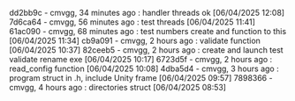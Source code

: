 dd2bb9c - cmvgg, 34 minutes ago : handler threads ok [06/04/2025 12:08]
7d6ca64 - cmvgg, 56 minutes ago : test threads [06/04/2025 11:41]
61ac090 - cmvgg, 68 minutes ago : test numbers create and function to this [06/04/2025 11:34]
cb9a091 - cmvgg, 2 hours ago : validate function [06/04/2025 10:37]
82ceeb5 - cmvgg, 2 hours ago : create and launch test validate rename exe [06/04/2025 10:17]
6723d5f - cmvgg, 2 hours ago : read_config function [06/04/2025 10:08]
4dba5d4 - cmvgg, 3 hours ago : program struct in .h, include Unity frame [06/04/2025 09:57]
7898366 - cmvgg, 4 hours ago : directories struct [06/04/2025 08:53]